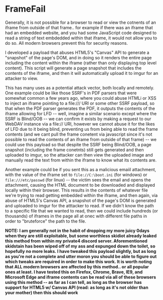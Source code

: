 # FrameFail

Generally, it is not possible for a browser to read or view the cotnents of an iframe from outside of that frame.. for example if there was an iframe that had an embedded website, and you had some JavaScript code designed to read a string of text embdedded within that iframe, it would not allow you to do so. All modern browsers prevent this for security reasons.

I developed a payload that abuses HTML5's "Canvas" API to generate a "snapshot" of the page's DOM, and in doing so it renders the entire page including the content within the iframe (rather than only displaying top level content). This script will generate a page snapshot that includes the contents of the iframe, and then it will automatically upload it to imgur for an attacker to view.

This has many uses as a potential attack vector, both locally and remotely. One example could be like those SSRF's in PDF parsers that were somewhat common a few years ago, where you could abuse HTMLi or XSS to inject an iframe pointing to a file:/// URI or some other SSRF payload, so that when the PDF parser generates the PDF, it outputs the contents of the iframe allowing for LFD -- well, imagine a similar scenario except where the SSRF is Blind/OOB -- we can confirm it exists by making a request to our WebDAV instance via a file:// URI, however we cannot abuse it for the likes of LFD due to it being blind, preventing us from being able to read the frame contents (and we cant pull the frame conetent via javascript since it's not possible to read the contents of an iframe from outside of that frame) -- we could use this payload so that despite the SSRF being Blind/OOB, a page snapshot (including the frame conetnts) still gets generated and then uploaded to imgur, so the attacker can then view the uploaded image and manually read the text from within the iframe to know what its contents are.

Another example could be if you sent this as a malicious emaiil attachment, with the value of the iframe set to `file://C:\boot.ini` (for windows) or `file:///etc/passwd` (for linux) -- the victim sees the email and opens the attachment, causing the HTML document to be downloaded and displayed locally within their browser. This results in the contents of whatever file we're trying to read getting embedded within the iframe, and then again, via abuse of HTML5's Canvas API, a snapshot of the page's DOM is generated and uploaded to imgur for the atttacker to read. If we didn't know the path to a specific file that we wanted to read, then we could include hundreds (or thousands) of iframes in the page all at onec with different file paths in order to "bruteforce" the path to the file.

**NOTE: I am generally not in the habit of dropping my more juicy 0days when they are still exploitable, but some worthless skidiot already leaked this method from within my private4 discord server. Aforementioned skidstain has been wiped off of my ass and expunged down the toilet, so hopefully no more leaks. I have tweaked this payload slightly, but as long as you're not a complete and utter moron you should be able to figure out which tweaks are required in order to make this work. It is worth noting that ALL modern browsers are affected by this method.. or all popular ones at least. I have tested this on Firefox, Chrome, Brave, IE9, and Microsoft Edge and iframe contents can be read via all of these browsers using this method -- as far as I can tell, as long as the browser has support for HTML5 w/ Canvas API (read: as long as it's not older than your mother) then this should work**
